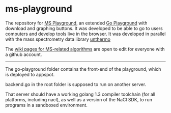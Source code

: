 ms-playground
=============

The repository for [MS Playground](http://ms-playground.appspot.com/), an extended [Go Playground](http://play.golang.org/) with download and graphing buttons. It was developed to be able to go to users computers and develop tools live in the browser. It was developed in parallel with the mass spectrometry data library [unthermo](https://godoc.org/bitbucket.org/proteinspector/ms/unthermo)

The [wiki pages for MS-related algorithms](https://github.com/pkelchte/ms-playground/wiki) are open to edit for everyone with a github account.

---

The go-playground folder contains the front-end of the playground, which is deployed to appspot.

backend.go in the root folder is supposed to run on another server.

That server should have a working golang 1.3 compiler toolchain (for all platforms, including nacl),
as well as a version of the NaCl SDK, to run programs in a sandboxed environment.

